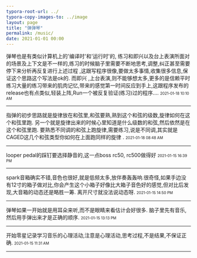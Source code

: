 ```yaml
---
typora-root-url: ../
typora-copy-images-to: ../image
layout: page 
title: "弹弹琴"
permalink: /music/
date: 2021-01-01 00:00
---
```





弹琴也是有类似计算机上的'编译时'和'运行时'的, 练习和即兴以及台上表演所面对的场景及上下文是不一样的,练习的时候脑子里需要不断地思考,调整,纠正甚至需要停下来分析再反复进行上述过程 ,这跟写程序很像,要做太多事情,收集很多信息,保证这个思路这个写法是ok的. 而即兴 ,上台表演,则不能够想太多,更多的是信赖平时练习大量的练习带来的肌肉记忆,带来的感觉第一时间反应到手上,这跟程序发布的release也有点类似,轻装上阵,Run一个被反复验证(练习)过的程序....
<font size="1">2021-01-18 10:10 AM</font>
<hr>

指弹的初步思路就是旋律放在和弦里,和弦要熟,熟到这个和弦的级数,旋律如何在这个和弦里跑. 另一个就是旋律出来的时候心里知道是什么级数的和弦,然后依然是在这个和弦里跑.  要熟悉不同调的和弦上跑旋律,需要练习,说是不同调,其实就是CAGED这几个和弦类型你如何在上面跑同样的旋律 .
<font size="1">2021-01-18 08:48 AM</font>
<hr>

looper pedal的踩钉要选择静音的,这一点boss rc50, rc500做得好
<font size="1">2021-01-15 16:39 PM</font>
<hr>

spark音箱确实不错,音色也很好,就是低频太多,放伴奏轰轰响.很奇怪,如果手边没有12寸的箱子做对比,你会产生这个小箱子好像比大箱子音色好的感觉,但对比后发现,大音箱的动态还是略胜一筹. 离开尺寸就没法说动态呀.
<font size="1">2021-01-15 14:50 PM</font>
<hr>

弹琴如果一开始就是用耳朵来听,而不是眼睛来看估计会好很多.  脑子里先有音乐,然后用手弹出来才是正确的顺序.
<font size="1">2021-01-15 13:13 PM</font>
<hr>

开始零星记录学习音乐的心理活动,注意是心理活动,思考过程,不是结果,不保证正确.
<font size="1">2021-01-15 11:31 AM</font>
<hr>

